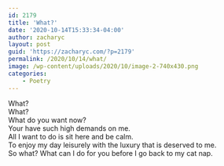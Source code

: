 ```yaml
---
id: 2179
title: 'What?'
date: '2020-10-14T15:33:34-04:00'
author: zacharyc
layout: post
guid: 'https://zacharyc.com/?p=2179'
permalink: /2020/10/14/what/
image: /wp-content/uploads/2020/10/image-2-740x430.png
categories:
    - Poetry
---
```


What?  
What?  
What do you want now?  
Your have such high demands on me.  
All I want to do is sit here and be calm.  
To enjoy my day leisurely with the luxury that is deserved to me.  
So what? What can I do for you before I go back to my cat nap.